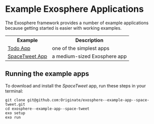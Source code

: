 # Example Exosphere Applications

The Exosphere framework provides a number of example applications
because getting started is easier with working examples.

<table>

  <tr>
    <th>Example</th>
    <th>Description</th>
  </tr>

  <tr>
    <td><a href="/website/tutorial">Todo App</td>
    <td>one of the simplest apps</td>
  </tr>
  
  <tr>
    <td><a href="https://github.com/Originate/exosphere--example-app--space-tweet">SpaceTweet App</td>
    <td>a medium-sized Exosphere app</td>
  </tr>

</table>


## Running the example apps

To download and install the _SpaceTweet_ app, run these steps in your terminal:

  ```
  git clone git@github.com:Originate/exosphere--example-app--space-tweet.git
  cd exosphere--example-app--space-tweet
  exo setup
  exo run
  ```
